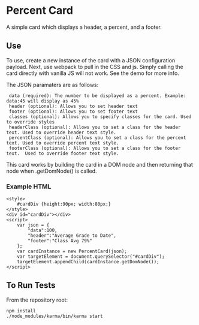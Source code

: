 # Percent Card

A simple card which displays a header, a percent, and a footer.

## Use

To use, create a new instance of the card with a JSON configuration payload.
Next, use webpack to pull in the CSS and js. Simply calling the card directly with vanilla JS will not work.  See the demo for more info.

The JSON paramaters are as follows:

	 data (required): The number to be displayed as a percent. Example: data:45 will display as 45%
     header (optional): Allows you to set header text
     footer (optional): Allows you to set footer text
     classes (optional): Allows you to specify classes for the card. Used to override styles
     headerClass (optional): Allows you to set a class for the header text. Used to override header text style.
     percentClass (optional): Allows you to set a class for the percent text. Used to override percent text style.
     footerClass (optional): Allows you to set a class for the footer text.  Used to override footer text style.

This card works by building the card in a DOM node and then returning that node when .getDomNode() is called.

### Example HTML
    <style>
        #cardDiv {height:90px; width:80px;}
    </style>
	<div id="cardDiv"></div>
	<script>
	    var json = {
	        "data":100,
	        "header":"Average Grade to Date",
	        "footer":"Class Avg 79%"
        };
        var cardInstance = new PercentCard(json);
        var targetElement = document.querySelector("#cardDiv");
        targetElement.appendChild(cardInstance.getDomNode());
	</script>

## To Run Tests
From the repository root:

    npm install
	./node_modules/karma/bin/karma start
